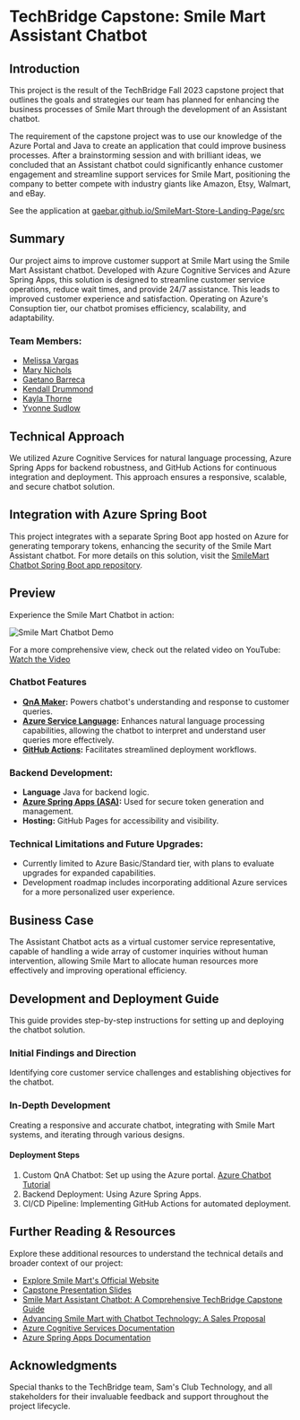 # TechBridge Capstone: Smile Mart Assistant Chatbot

## Introduction

This project is the result of the TechBridge Fall 2023 capstone project that outlines the goals and strategies our team has planned for enhancing the business processes of Smile Mart through the development of an Assistant chatbot.

The requirement of the capstone project was to use our knowledge of the Azure Portal and Java to create an application that could improve business processes. After a brainstorming session and with brilliant ideas, we concluded that an Assistant chatbot could significantly enhance customer engagement and streamline support services for Smile Mart, positioning the company to better compete with industry giants like Amazon, Etsy, Walmart, and eBay.

See the application at [gaebar.github.io/SmileMart-Store-Landing-Page/src](https://gaebar.github.io/SmileMart-Store-Landing-Page/src)


## Summary

Our project aims to improve customer support at Smile Mart using the Smile Mart Assistant chatbot. Developed with Azure Cognitive Services and Azure Spring Apps, this solution is designed to streamline customer service operations, reduce wait times, and provide 24/7 assistance. This leads to improved customer experience and satisfaction. Operating on Azure's Consuption tier, our chatbot promises efficiency, scalability, and adaptability.


### Team Members:

- [Melissa Vargas](https://www.linkedin.com/in/melissa-vargas-57a96828a/)
- [Mary Nichols](https://www.linkedin.com/in/fuseboxradio/)
- [Gaetano Barreca](https://www.linkedin.com/in/gaetanobarreca/)
- [Kendall Drummond](https://www.linkedin.com/in/kendalldrummond/)
- [Kayla Thorne](https://www.linkedin.com/in/kaylthorne/)
- [Yvonne Sudlow](https://www.linkedin.com/in/yvonne-sudlow/)

## Technical Approach
We utilized Azure Cognitive Services for natural language processing, Azure Spring Apps for backend robustness, and GitHub Actions for continuous integration and deployment. This approach ensures a responsive, scalable, and secure chatbot solution.

## Integration with Azure Spring Boot
This project integrates with a separate Spring Boot app hosted on Azure for 
generating temporary tokens, enhancing the security of the Smile Mart Assistant chatbot. For 
more details on this solution, visit the [SmileMart Chatbot Spring Boot app 
repository](https://github.com/gaebar/SmileMart-AssistantBot-AzureSpringApp).

## Preview

Experience the Smile Mart Chatbot in action:


![Smile Mart Chatbot Demo](src/images/SmileMart-Chatbot.gif)

For a more comprehensive view, check out the related video on YouTube:
[Watch the Video](https://youtu.be/2glpxxjUNIQ)


### Chatbot Features

- **[QnA Maker](https://learn.microsoft.com/en-us/azure/ai-services/qnamaker/overview/overview):** Powers chatbot's understanding and response to customer queries.
- **[Azure Service Language](https://language.cognitive.azure.com/):** Enhances natural language processing capabilities, allowing the chatbot to interpret and understand user queries more effectively.
- **[GitHub Actions](https://docs.github.com/actions):** Facilitates streamlined deployment 
  workflows.

### Backend Development:

- **Language** Java for backend logic.
- **[Azure Spring Apps (ASA)](https://learn.microsoft.com/en-us/azure/spring-apps/how-to-github-actions?pivots=programming-language-java):** Used for secure token generation and management.
- **Hosting:** GitHub Pages for accessibility and visibility.

### Technical Limitations and Future Upgrades:

- Currently limited to Azure Basic/Standard tier, with plans to evaluate upgrades for expanded 
capabilities.
- Development roadmap includes incorporating additional Azure services for a more personalized 
  user experience.

## Business Case

The Assistant Chatbot acts as a virtual customer service representative, capable of handling a wide
array of customer inquiries without human intervention, allowing Smile Mart to allocate human
resources more effectively and improving operational efficiency.

## Development and Deployment Guide
This guide provides step-by-step instructions for setting up and deploying the chatbot solution.

### Initial Findings and Direction
Identifying core customer service challenges and establishing objectives for the chatbot.

### In-Depth Development
Creating a responsive and accurate chatbot, integrating with Smile Mart systems, and iterating through various designs.

#### Deployment Steps
1. Custom QnA Chatbot: Set up using the Azure portal. [Azure Chatbot Tutorial](https://learn.microsoft.com/en-gb/azure/ai-services/QnAMaker/Quickstarts/create-publish-knowledge-base)
2. Backend Deployment: Using Azure Spring Apps.
3. CI/CD Pipeline: Implementing GitHub Actions for automated deployment.


## Further Reading & Resources

Explore these additional resources to understand the technical details and broader context of our
project:

- [Explore Smile Mart's Official Website](https://gaebar.github.io/SmileMart-Store-Landing-Page/src/)
- [Capstone Presentation Slides](https://docs.google.com/presentation/d/1eW7YJNQbCQb7Fc7HsP4Mzt9CcL6W3KYhGyr7uj0Tf6o/edit#slide=id.g297f2fe054d_0_31)
- [Smile Mart Assistant Chatbot: A Comprehensive TechBridge Capstone Guide](https://docs.google.com/document/d/1Zer5HqsXGsC6Ndwt6GPSG1jXx3tcFMcpLHAj9-KNTG0/edit?usp=sharing)
- [Advancing Smile Mart with Chatbot Technology: A Sales Proposal](https://docs.google.com/document/d/1E9JNDBn6E5Rx3ibJqEAh2dg1lhhSmmSAFYrDE9_ytpE/edit?usp=sharing)
- [Azure Cognitive Services Documentation](https://docs.microsoft.com/azure/cognitive-services/)
- [Azure Spring Apps Documentation](https://docs.microsoft.com/azure/spring-apps/)

## Acknowledgments

Special thanks to the TechBridge team, Sam's Club Technology, and all stakeholders for their invaluable feedback and support throughout the project lifecycle.
